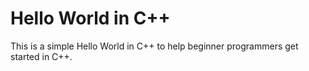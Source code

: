 # Hello World in C++

This is a simple Hello World in C++ to help beginner programmers get started in C++.
